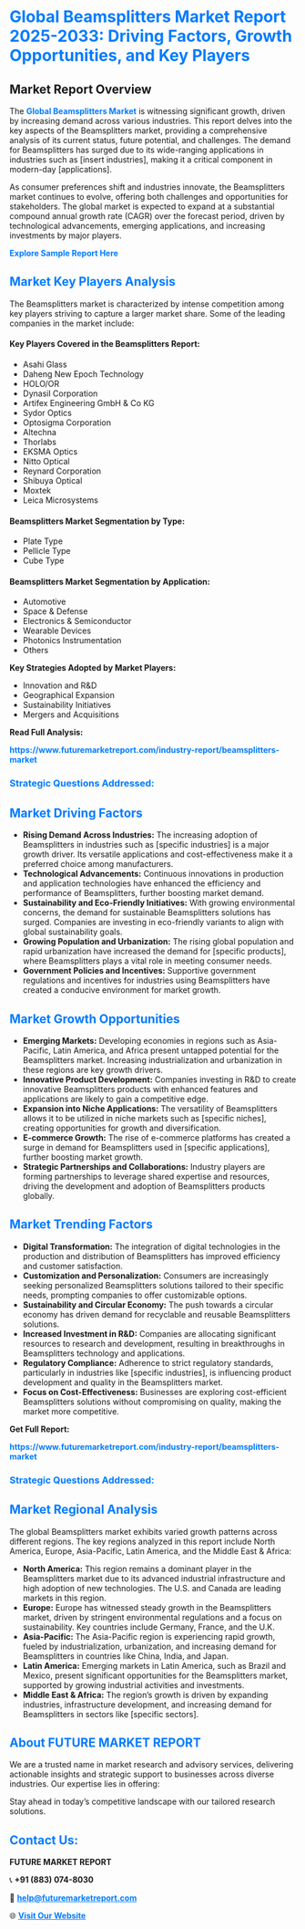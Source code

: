 <h1 style="color: #007BFF;">Global Beamsplitters Market Report 2025-2033: Driving Factors, Growth Opportunities, and Key Players</h1>

<section id="overview">
<h2>Market Report Overview</h2>
<p>The <a href="https://www.futuremarketreport.com/industry-report/beamsplitters-market" style="color: #007BFF; text-decoration: none;"><strong>Global Beamsplitters Market</strong></a> is witnessing significant growth, driven by increasing demand across various industries. This report delves into the key aspects of the Beamsplitters market, providing a comprehensive analysis of its current status, future potential, and challenges. The demand for Beamsplitters has surged due to its wide-ranging applications in industries such as [insert industries], making it a critical component in modern-day [applications].</p>
<p>As consumer preferences shift and industries innovate, the Beamsplitters market continues to evolve, offering both challenges and opportunities for stakeholders. The global market is expected to expand at a substantial compound annual growth rate (CAGR) over the forecast period, driven by technological advancements, emerging applications, and increasing investments by major players.</p>
</section>

<section id="overview">
<p><a href="https://www.futuremarketreport.com/request-sample/reportId=115719" style="color: #007BFF; text-decoration: none;"><strong>Explore Sample Report Here</strong></a></p>
</section>

<section id="key-players">
<h2 style="color: #007BFF;">Market Key Players Analysis</h2>
<p>The Beamsplitters market is characterized by intense competition among key players striving to capture a larger market share. Some of the leading companies in the market include:</p>
<h4>Key Players Covered in the Beamsplitters Report:</h4>
<ul><li>Asahi Glass</li><li>Daheng New Epoch Technology</li><li>HOLO/OR</li><li>Dynasil Corporation</li><li>Artifex Engineering GmbH &amp; Co KG</li><li>Sydor Optics</li><li>Optosigma Corporation</li><li>Altechna</li><li>Thorlabs</li><li>EKSMA Optics</li><li>Nitto Optical</li><li>Reynard Corporation</li><li>Shibuya Optical</li><li>Moxtek</li><li>Leica Microsystems</li></ul>
<h4>Beamsplitters Market Segmentation by Type:</h4>
<ul><li>Plate Type</li><li>Pellicle Type</li><li>Cube Type</li></ul>

<h4>Beamsplitters Market Segmentation by Application:</h4>
<ul><li>Automotive</li><li>Space &amp; Defense</li><li>Electronics &amp; Semiconductor</li><li>Wearable Devices</li><li>Photonics Instrumentation</li><li>Others</li></ul>
<p><strong>Key Strategies Adopted by Market Players:</strong></p>
<ul>
<li>Innovation and R&D</li>
<li>Geographical Expansion</li>
<li>Sustainability Initiatives</li>
<li>Mergers and Acquisitions</li>
</ul>
</section>

<section>
<p><strong>Read Full Analysis: </strong></p><a href="https://www.futuremarketreport.com/industry-report/beamsplitters-market" style="color: #007BFF; text-decoration: none;"><strong>https://www.futuremarketreport.com/industry-report/beamsplitters-market</strong></a>
<h3 style="color: #007BFF;">Strategic Questions Addressed:</h3>
</section>

<section id="driving-factors">
<h2 style="color: #007BFF;">Market Driving Factors</h2>
<ul>
<li><strong>Rising Demand Across Industries:</strong> The increasing adoption of Beamsplitters in industries such as [specific industries] is a major growth driver. Its versatile applications and cost-effectiveness make it a preferred choice among manufacturers.</li>
<li><strong>Technological Advancements:</strong> Continuous innovations in production and application technologies have enhanced the efficiency and performance of Beamsplitters, further boosting market demand.</li>
<li><strong>Sustainability and Eco-Friendly Initiatives:</strong> With growing environmental concerns, the demand for sustainable Beamsplitters solutions has surged. Companies are investing in eco-friendly variants to align with global sustainability goals.</li>
<li><strong>Growing Population and Urbanization:</strong> The rising global population and rapid urbanization have increased the demand for [specific products], where Beamsplitters plays a vital role in meeting consumer needs.</li>
<li><strong>Government Policies and Incentives:</strong> Supportive government regulations and incentives for industries using Beamsplitters have created a conducive environment for market growth.</li>
</ul>
</section>

<section id="growth-opportunities">
<h2 style="color: #007BFF;">Market Growth Opportunities</h2>
<ul>
<li><strong>Emerging Markets:</strong> Developing economies in regions such as Asia-Pacific, Latin America, and Africa present untapped potential for the Beamsplitters market. Increasing industrialization and urbanization in these regions are key growth drivers.</li>
<li><strong>Innovative Product Development:</strong> Companies investing in R&D to create innovative Beamsplitters products with enhanced features and applications are likely to gain a competitive edge.</li>
<li><strong>Expansion into Niche Applications:</strong> The versatility of Beamsplitters allows it to be utilized in niche markets such as [specific niches], creating opportunities for growth and diversification.</li>
<li><strong>E-commerce Growth:</strong> The rise of e-commerce platforms has created a surge in demand for Beamsplitters used in [specific applications], further boosting market growth.</li>
<li><strong>Strategic Partnerships and Collaborations:</strong> Industry players are forming partnerships to leverage shared expertise and resources, driving the development and adoption of Beamsplitters products globally.</li>
</ul>
</section>

<section id="trending-factors">
<h2 style="color: #007BFF;">Market Trending Factors</h2>
<ul>
<li><strong>Digital Transformation:</strong> The integration of digital technologies in the production and distribution of Beamsplitters has improved efficiency and customer satisfaction.</li>
<li><strong>Customization and Personalization:</strong> Consumers are increasingly seeking personalized Beamsplitters solutions tailored to their specific needs, prompting companies to offer customizable options.</li>
<li><strong>Sustainability and Circular Economy:</strong> The push towards a circular economy has driven demand for recyclable and reusable Beamsplitters solutions.</li>
<li><strong>Increased Investment in R&D:</strong> Companies are allocating significant resources to research and development, resulting in breakthroughs in Beamsplitters technology and applications.</li>
<li><strong>Regulatory Compliance:</strong> Adherence to strict regulatory standards, particularly in industries like [specific industries], is influencing product development and quality in the Beamsplitters market.</li>
<li><strong>Focus on Cost-Effectiveness:</strong> Businesses are exploring cost-efficient Beamsplitters solutions without compromising on quality, making the market more competitive.</li>
</ul>
</section>

<section>
<p><strong>Get Full Report: </strong></p><a href="https://www.futuremarketreport.com/industry-report/beamsplitters-market" style="color: #007BFF; text-decoration: none;"><strong>https://www.futuremarketreport.com/industry-report/beamsplitters-market</strong></a>
<h3 style="color: #007BFF;">Strategic Questions Addressed:</h3>
</section>


<section id="regional-analysis">
<h2 style="color: #007BFF;">Market Regional Analysis</h2>
<p>The global Beamsplitters market exhibits varied growth patterns across different regions. The key regions analyzed in this report include North America, Europe, Asia-Pacific, Latin America, and the Middle East & Africa:</p>
<ul>
<li><strong>North America:</strong> This region remains a dominant player in the Beamsplitters market due to its advanced industrial infrastructure and high adoption of new technologies. The U.S. and Canada are leading markets in this region.</li>
<li><strong>Europe:</strong> Europe has witnessed steady growth in the Beamsplitters market, driven by stringent environmental regulations and a focus on sustainability. Key countries include Germany, France, and the U.K.</li>
<li><strong>Asia-Pacific:</strong> The Asia-Pacific region is experiencing rapid growth, fueled by industrialization, urbanization, and increasing demand for Beamsplitters in countries like China, India, and Japan.</li>
<li><strong>Latin America:</strong> Emerging markets in Latin America, such as Brazil and Mexico, present significant opportunities for the Beamsplitters market, supported by growing industrial activities and investments.</li>
<li><strong>Middle East & Africa:</strong> The region’s growth is driven by expanding industries, infrastructure development, and increasing demand for Beamsplitters in sectors like [specific sectors].</li>
</ul>
</section>

<footer>
<h2 style="color: #007BFF;">About FUTURE MARKET REPORT</h2>
<p>We are a trusted name in market research and advisory services, delivering actionable insights and strategic support to businesses across diverse industries. Our expertise lies in offering:</p>

<p>Stay ahead in today’s competitive landscape with our tailored research solutions.</p>

<h2 style="color: #007BFF;">Contact Us:</h2>
<p><strong>FUTURE MARKET REPORT</strong></p>
<p>📞 <strong>+91 (883) 074-8030</strong></p>
<p>📧 <strong><a href="mailto:help@futuremarketreport.com" style="color: #007BFF;">help@futuremarketreport.com</a></strong></p>
<p>🌐 <strong><a href="https://www.futuremarketreport.com/" style="color: #007BFF;">Visit Our Website</a></strong></p>
</footer>